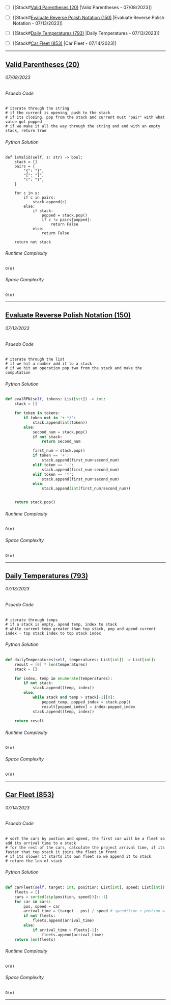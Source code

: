 - [ ] [[Stack#[Valid Parentheses (20)](https://leetcode.com/problems/valid-parentheses/description/) |Valid Parentheses - 07/08/2023]]
- [ ] [[Stack#[Evaluate Reverse Polish Notation (150)](https://leetcode.com/problems/evaluate-reverse-polish-notation/description/) |Evaluate Reverse Polish Notation - 07/13/2023]]
- [ ] [[Stack#[Daily Temperatures (793)](https://leetcode.com/problems/daily-temperatures/description/) |Daily Temperatures - 07/13/2023]]
- [ ] [[Stack#[Car Fleet (853)](https://leetcode.com/problems/car-fleet/description/) |Car Fleet - 07/14/2023]]



---
## [Valid Parentheses (20)](https://leetcode.com/problems/valid-parentheses/description/)
###### *07/08/2023*

###### Psuedo Code
``` 
# iterate through the string
# if the current is opening, push to the stack
# if its closing, pop from the stack and current must "pair" with what value got popped
# if we make it all the way through the string and end with an empty stack, return true
```

###### Python Solution
```
def isValid(self, s: str) -> bool:
	stack = []
	pairs = {
		"{": "}",
		"[": "]",
		"(": ")",
	}

	for c in s: 
		if c in pairs:
			stack.append(c)
		else:
			if stack:
				popped = stack.pop()
				if c != pairs[popped]:
					return False
			else:
				return False

	return not stack
```

###### Runtime Complexity
```
O(n)
```

###### Space Complexity
```
O(n)
```

---
## [Evaluate Reverse Polish Notation (150)](https://leetcode.com/problems/evaluate-reverse-polish-notation/description/)
###### *07/13/2023*

###### Psuedo Code
``` 
# iterate through the list
# if we hit a number add it to a stack
# if we hit an operation pop two from the stack and make the computation
```

###### Python Solution
```python
def evalRPN(self, tokens: List[str]) -> int:
	stack = []

	for token in tokens:
		if token not in '+-*/':
			stack.append(int(token))
		else:
			second_num = stack.pop()
			if not stack:
				return second_num

			first_num = stack.pop()
			if token == '+':
				stack.append(first_num+second_num)
			elif token == '-':
				stack.append(first_num-second_num)
			elif token == '*':
				stack.append(first_num*second_num)
			else:
				stack.append(int(first_num/second_num))


	return stack.pop()
```

###### Runtime Complexity
```
O(n)
```

###### Space Complexity
```
O(n)
```

---
## [Daily Temperatures (793)](https://leetcode.com/problems/daily-temperatures/description/) 
###### *07/13/2023*

###### Psuedo Code
``` 
# iterate through temps
# if a stack is empty, apend temp, index to stack
# while current temp greater than top stack, pop and apend current index - top stack index to top stack index
```

###### Python Solution
```python
def dailyTemperatures(self, temperatures: List[int]) -> List[int]:
	result = [0] * len(temperatures)
	stack = []

	for index, temp in enumerate(temperatures):
		if not stack:
			stack.append((temp, index))
		else:
			while stack and temp > stack[-1][0]:
				popped_temp, popped_index = stack.pop()
				result[popped_index] = index-popped_index
			stack.append((temp, index))
			
	return result
```

###### Runtime Complexity
```
O(n)
```

###### Space Complexity
```
O(n)
```

---
## [Car Fleet (853)](https://leetcode.com/problems/car-fleet/description/)
###### *07/14/2023*

###### Psuedo Code
``` 
# sort the cars by postion and speed, the first car will be a fleet so add its arrival time to a stack
# for the rest of the cars, calculate the project arrival time, if its faster that top stack it joins the fleet in front
# if its slower it starts its own fleet so we append it to stack
# return the len of stack 
```

###### Python Solution
```python
def carFleet(self, target: int, position: List[int], speed: List[int]) -> int:
	fleets = []
	cars = sorted(zip(position, speed))[::-1]
	for car in cars:
		pos, speed = car
		arrival_time = (target - pos) / speed # speed*time + postion = target
		if not fleets:
			fleets.append(arrival_time)
		else: 
			if arrival_time > fleets[-1]:
				fleets.append(arrival_time)
	return len(fleets)
```

###### Runtime Complexity
```
O(n)
```

###### Space Complexity
```
O(n)
```

---